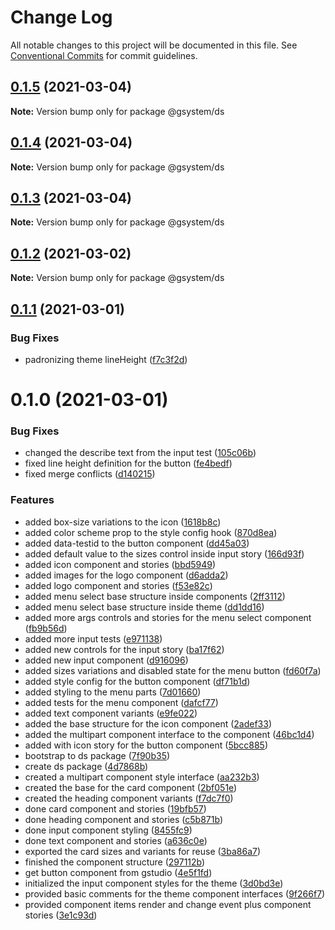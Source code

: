 # Change Log

All notable changes to this project will be documented in this file.
See [Conventional Commits](https://conventionalcommits.org) for commit guidelines.

## [0.1.5](https://github.com/gstudioapp/gsystem/compare/@gsystem/ds@0.1.4...@gsystem/ds@0.1.5) (2021-03-04)

**Note:** Version bump only for package @gsystem/ds





## [0.1.4](https://github.com/gstudioapp/gsystem/compare/@gsystem/ds@0.1.3...@gsystem/ds@0.1.4) (2021-03-04)

**Note:** Version bump only for package @gsystem/ds





## [0.1.3](https://github.com/gstudioapp/gsystem/compare/@gsystem/ds@0.1.2...@gsystem/ds@0.1.3) (2021-03-04)

**Note:** Version bump only for package @gsystem/ds





## [0.1.2](https://github.com/gstudioapp/gsystem/compare/@gsystem/ds@0.1.1...@gsystem/ds@0.1.2) (2021-03-02)

**Note:** Version bump only for package @gsystem/ds





## [0.1.1](https://github.com/gstudioapp/gsystem/compare/@gsystem/ds@0.1.0...@gsystem/ds@0.1.1) (2021-03-01)


### Bug Fixes

* padronizing theme lineHeight ([f7c3f2d](https://github.com/gstudioapp/gsystem/commit/f7c3f2d516cc3b498ce1bf7656aa1e92ada35116))





# 0.1.0 (2021-03-01)


### Bug Fixes

* changed the describe text from the input test ([105c06b](https://github.com/gstudioapp/gsystem/commit/105c06b4f8f7228240bbe9754a4510f413c142f4))
* fixed line height definition for the button ([fe4bedf](https://github.com/gstudioapp/gsystem/commit/fe4bedfc6baeb63fa0dfc9b0faf6d8de539d3a2a))
* fixed merge conflicts ([d140215](https://github.com/gstudioapp/gsystem/commit/d1402158070afe7c90d3db389d073e48b1b4a3b1))


### Features

* added box-size variations to the icon ([1618b8c](https://github.com/gstudioapp/gsystem/commit/1618b8cd67b30645d17113f7aee8d6fd876cd266))
* added color scheme prop to the style config hook ([870d8ea](https://github.com/gstudioapp/gsystem/commit/870d8ea9a738f91781565052318a2d304eb8e91d))
* added data-testid to the button component ([dd45a03](https://github.com/gstudioapp/gsystem/commit/dd45a0313d1f8e1432a695af542a9b922981b3f4))
* added default value to the sizes control inside input story ([166d93f](https://github.com/gstudioapp/gsystem/commit/166d93f3aa4bb758a78fdead25d241f933437aff))
* added icon component and stories ([bbd5949](https://github.com/gstudioapp/gsystem/commit/bbd59497ad0a13d0da59b67091d73812d0f3e9a6))
* added images for the logo component ([d6adda2](https://github.com/gstudioapp/gsystem/commit/d6adda2b0f8fad7217a74518b8dfc63ea4e92ac9))
* added logo component and stories ([f53e82c](https://github.com/gstudioapp/gsystem/commit/f53e82cc1715d607394a91e62a57d642ab756a14))
* added menu select base structure inside components ([2ff3112](https://github.com/gstudioapp/gsystem/commit/2ff311206ac49c2c343917a409eb8208d6d211f2))
* added menu select base structure inside theme ([dd1dd16](https://github.com/gstudioapp/gsystem/commit/dd1dd16f11a7f4178125e5f4aecd961601711bf8))
* added more args controls and stories for the menu select component ([fb9b56d](https://github.com/gstudioapp/gsystem/commit/fb9b56d8f306457c8ce8f9690d64779573c24edf))
* added more input tests ([e971138](https://github.com/gstudioapp/gsystem/commit/e971138fe2b5f20647e4bd5a0fa2a81b525b688d))
* added new controls for the input story ([ba17f62](https://github.com/gstudioapp/gsystem/commit/ba17f626d8f2f16a50ec5ee2b31632dbeb6d14fe))
* added new input component ([d916096](https://github.com/gstudioapp/gsystem/commit/d916096efcc723cc6dc0c6d8698323ad2dbe98cd))
* added sizes variations and disabled state for the menu button ([fd60f7a](https://github.com/gstudioapp/gsystem/commit/fd60f7a8f77d419268047524a2057ffc22f9da81))
* added style config for the button component ([df71b1d](https://github.com/gstudioapp/gsystem/commit/df71b1d2d553e54266cf1676c36bd2dd82c03f87))
* added styling to the menu parts ([7d01660](https://github.com/gstudioapp/gsystem/commit/7d016606b4718b0d0ea893a2ac73efc59c329113))
* added tests for the menu component ([dafcf77](https://github.com/gstudioapp/gsystem/commit/dafcf77223f783c8546afe92e939ffe3087374da))
* added text component variants ([e9fe022](https://github.com/gstudioapp/gsystem/commit/e9fe02210123df94fd8fe570459abe006e3c7f59))
* added the base structure for the icon component ([2adef33](https://github.com/gstudioapp/gsystem/commit/2adef333c4e86d3a77f06c6716be98ca6bb9bc50))
* added the multipart component interface to the component ([46bc1d4](https://github.com/gstudioapp/gsystem/commit/46bc1d4fbfe0c3038c96d6b57a7d3bf974f80265))
* added with icon story for the button component ([5bcc885](https://github.com/gstudioapp/gsystem/commit/5bcc8856bc48491e410d889c0f008f7cfbc254d2))
* bootstrap to ds package ([7f90b35](https://github.com/gstudioapp/gsystem/commit/7f90b35dd25d2fbf4604877be93264cb94f4ff59))
* create ds package ([4d7868b](https://github.com/gstudioapp/gsystem/commit/4d7868bbbf30cf7225de9917413e15c37f6d6ca3))
* created a multipart component style interface ([aa232b3](https://github.com/gstudioapp/gsystem/commit/aa232b3a7144bddba017efceb388f96d9616253c))
* created the base for the card component ([2bf051e](https://github.com/gstudioapp/gsystem/commit/2bf051e0fe52d87f702ff3ac95f365a88eed8e0e))
* created the heading component variants ([f7dc7f0](https://github.com/gstudioapp/gsystem/commit/f7dc7f07cb304df146641555a75eb1c8648346d7))
* done card component and stories ([19bfb57](https://github.com/gstudioapp/gsystem/commit/19bfb576626ef53fcf7bf49ffb1becbcf1d1c2af))
* done heading component and stories ([c5b871b](https://github.com/gstudioapp/gsystem/commit/c5b871b8fd2bae78c69c4d4d3cf222c2b3d9f701))
* done input component styling ([8455fc9](https://github.com/gstudioapp/gsystem/commit/8455fc9f2844a091a57906ac61ad479382c6f378))
* done text component and stories ([a636c0e](https://github.com/gstudioapp/gsystem/commit/a636c0e4c64f3292c1fefd93be5d64be5513c158))
* exported the card sizes and variants for reuse ([3ba86a7](https://github.com/gstudioapp/gsystem/commit/3ba86a71a81bc2c09d0019cd79a832b837d96527))
* finished the component structure ([297112b](https://github.com/gstudioapp/gsystem/commit/297112b5cddfa692d3f9130637f31876c6ec5f98))
* get button component from gstudio ([4e5f1fd](https://github.com/gstudioapp/gsystem/commit/4e5f1fd293d83d65708ce29edd8ac842c36057ea))
* initialized the input component styles for the theme ([3d0bd3e](https://github.com/gstudioapp/gsystem/commit/3d0bd3ec76fff3c0e9297bbc97519c0d7cdca78f))
* provided basic comments for the theme component interfaces ([9f266f7](https://github.com/gstudioapp/gsystem/commit/9f266f7f4aecad394ef3d68a9abcfc2317a1c174))
* provided component items render and change event plus component stories ([3e1c93d](https://github.com/gstudioapp/gsystem/commit/3e1c93d4f7793c1fecbdf996e9091944a5c38325))
